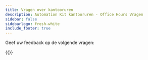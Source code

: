 ```yaml
---
title: Vragen over kantooruren
description: Automation Kit kantooruren - Office Hours Vragen
sidebar: false
sidebarlogo: fresh-white
include_footer: true
---
```

Geef uw feedback op de volgende vragen:

{{<questions showNavigationButtons=false >}}

